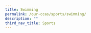 ```yaml
---
title: Swimming
permalink: /our-ccas/sports/swimming/
description: ""
third_nav_title: Sports
---
```

